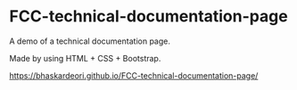 # FCC-technical-documentation-page

A demo of a technical documentation page.

Made by using HTML + CSS + Bootstrap.

https://bhaskardeori.github.io/FCC-technical-documentation-page/
